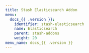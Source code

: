 ```yaml
---
title: Stash Elasticsearch Addon
menu:
  docs_{{ .version }}:
    identifier: stash-elasticsearch
    name: Elasticsearch
    parent: stash-addons
    weight: 20
menu_name: docs_{{ .version }}
---
```

